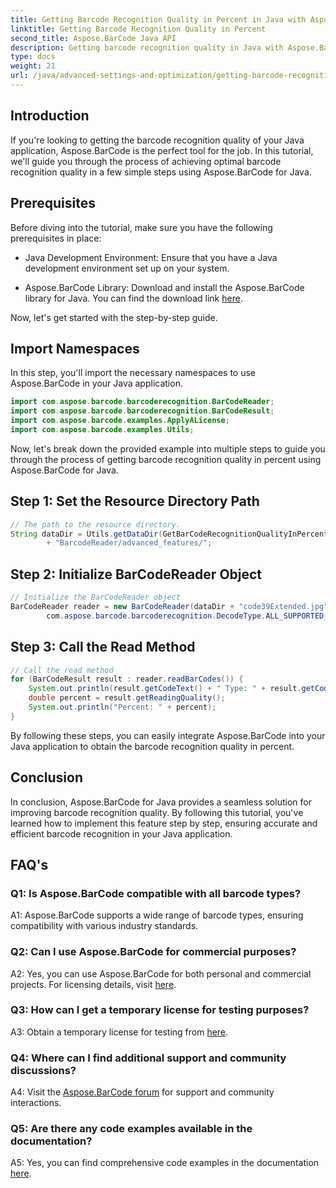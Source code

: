 ```yaml
---
title: Getting Barcode Recognition Quality in Percent in Java with Aspose.BarCode
linktitle: Getting Barcode Recognition Quality in Percent
second_title: Aspose.BarCode Java API
description: Getting barcode recognition quality in Java with Aspose.BarCode. Follow our step-by-step guide for optimal results.
type: docs
weight: 21
url: /java/advanced-settings-and-optimization/getting-barcode-recognition-quality-percent/
---
```

## Introduction

If you're looking to getting the barcode recognition quality of your Java application, Aspose.BarCode is the perfect tool for the job. In this tutorial, we'll guide you through the process of achieving optimal barcode recognition quality in a few simple steps using Aspose.BarCode for Java.

## Prerequisites

Before diving into the tutorial, make sure you have the following prerequisites in place:

- Java Development Environment: Ensure that you have a Java development environment set up on your system.

- Aspose.BarCode Library: Download and install the Aspose.BarCode library for Java. You can find the download link [here](https://releases.aspose.com/barcode/java/).

Now, let's get started with the step-by-step guide.

## Import Namespaces

In this step, you'll import the necessary namespaces to use Aspose.BarCode in your Java application.

```java
import com.aspose.barcode.barcoderecognition.BarCodeReader;
import com.aspose.barcode.barcoderecognition.BarCodeResult;
import com.aspose.barcode.examples.ApplyALicense;
import com.aspose.barcode.examples.Utils;
```

Now, let's break down the provided example into multiple steps to guide you through the process of getting barcode recognition quality in percent using Aspose.BarCode for Java.

## Step 1: Set the Resource Directory Path

```java
// The path to the resource directory.
String dataDir = Utils.getDataDir(GetBarCodeRecognitionQualityInPercent.class)
		+ "BarcodeReader/advanced_features/";
```

## Step 2: Initialize BarCodeReader Object

```java
// Initialize the BarCodeReader object
BarCodeReader reader = new BarCodeReader(dataDir + "code39Extended.jpg",
		com.aspose.barcode.barcoderecognition.DecodeType.ALL_SUPPORTED_TYPES);
```

## Step 3: Call the Read Method

```java
// Call the read method
for (BarCodeResult result : reader.readBarCodes()) {
	System.out.println(result.getCodeText() + " Type: " + result.getCodeType());
	double percent = result.getReadingQuality();
	System.out.println("Percent: " + percent);
}
```

By following these steps, you can easily integrate Aspose.BarCode into your Java application to obtain the barcode recognition quality in percent.

## Conclusion

In conclusion, Aspose.BarCode for Java provides a seamless solution for improving barcode recognition quality. By following this tutorial, you've learned how to implement this feature step by step, ensuring accurate and efficient barcode recognition in your Java application.

## FAQ's

### Q1: Is Aspose.BarCode compatible with all barcode types?

A1: Aspose.BarCode supports a wide range of barcode types, ensuring compatibility with various industry standards.

### Q2: Can I use Aspose.BarCode for commercial purposes?

A2: Yes, you can use Aspose.BarCode for both personal and commercial projects. For licensing details, visit [here](https://purchase.aspose.com/buy).

### Q3: How can I get a temporary license for testing purposes?

A3: Obtain a temporary license for testing from [here](https://purchase.aspose.com/temporary-license/).

### Q4: Where can I find additional support and community discussions?

A4: Visit the [Aspose.BarCode forum](https://forum.aspose.com/c/barcode/13) for support and community interactions.

### Q5: Are there any code examples available in the documentation?

A5: Yes, you can find comprehensive code examples in the documentation [here](https://reference.aspose.com/barcode/java/).

